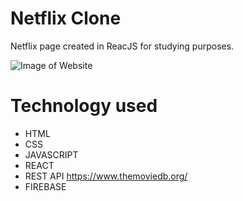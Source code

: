 # Netflix Clone

Netflix page created in ReacJS for studying purposes.

![Image of Website](https://github.com/walissoncom/netflix-clone/blob/master/netflix-demo.gif)

# Technology used

- HTML
- CSS
- JAVASCRIPT
- REACT
- REST API https://www.themoviedb.org/
- FIREBASE
